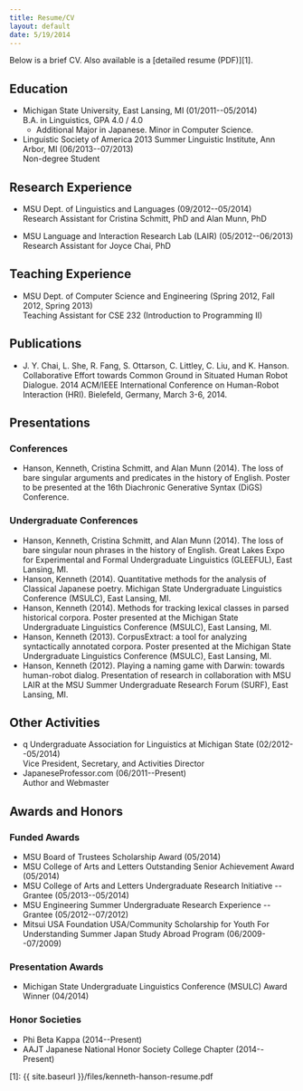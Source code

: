 ```yaml
---
title: Resume/CV
layout: default
date: 5/19/2014
---
```


Below is a brief CV. Also available is a [detailed resume (PDF)][1].


## Education

* Michigan State University, East Lansing, MI (01/2011--05/2014)  
B.A. in Linguistics, GPA 4.0 / 4.0
    * Additional Major in Japanese. Minor in Computer Science.
* Linguistic Society of America 2013 Summer Linguistic Institute, Ann Arbor, MI (06/2013--07/2013)  
  Non-degree Student


## Research Experience

* MSU Dept. of Linguistics and Languages (09/2012--05/2014)  
  Research Assistant for Cristina Schmitt, PhD and Alan Munn, PhD

* MSU Language and Interaction Research Lab (LAIR) (05/2012--06/2013)  
  Research Assistant for Joyce Chai, PhD


## Teaching Experience

* MSU Dept. of Computer Science and Engineering (Spring 2012, Fall 2012, Spring 2013)  
  Teaching Assistant for CSE 232 (Introduction to Programming II)


## Publications

*  J\. Y. Chai, L. She, R. Fang, S. Ottarson, C. Littley, C. Liu, and K. Hanson. Collaborative Effort towards Common Ground in Situated Human Robot Dialogue. 2014 ACM/IEEE International Conference on Human-Robot Interaction (HRI). Bielefeld, Germany, March 3-6, 2014.


## Presentations

### Conferences

* Hanson, Kenneth, Cristina Schmitt, and Alan Munn (2014). The loss of bare singular arguments and predicates in the history of English. Poster to be presented at the 16th Diachronic Generative Syntax (DiGS) Conference.

### Undergraduate Conferences

* Hanson, Kenneth, Cristina Schmitt, and Alan Munn (2014). The loss of bare singular noun phrases in the history of English. Great Lakes Expo for Experimental and Formal Undergraduate Linguistics (GLEEFUL), East Lansing, MI.
* Hanson, Kenneth (2014). Quantitative methods for the analysis of Classical Japanese poetry. Michigan State Undergraduate Linguistics Conference (MSULC), East Lansing, MI.
* Hanson, Kenneth (2014). Methods for tracking lexical classes in parsed historical corpora. Poster presented at the Michigan State Undergraduate Linguistics Conference (MSULC), East Lansing, MI.
* Hanson, Kenneth (2013). CorpusExtract: a tool for analyzing syntactically annotated corpora. Poster presented at the Michigan State Undergraduate Linguistics Conference (MSULC), East Lansing, MI.
* Hanson, Kenneth (2012). Playing a naming game with Darwin: towards human-robot dialog. Presentation of research in collaboration with MSU LAIR at the MSU Summer Undergraduate Research Forum (SURF), East Lansing, MI.


## Other Activities

* q Undergraduate Association for Linguistics at Michigan State (02/2012--05/2014)  
  Vice President, Secretary, and Activities Director
* JapaneseProfessor.com (06/2011--Present)  
  Author and Webmaster


## Awards and Honors

### Funded Awards

* MSU Board of Trustees Scholarship Award (05/2014)
* MSU College of Arts and Letters Outstanding Senior Achievement Award (05/2014)
* MSU College of Arts and Letters Undergraduate Research Initiative -- Grantee (05/2013--05/2014)
* MSU Engineering Summer Undergraduate Research Experience -- Grantee (05/2012--07/2012)
* Mitsui USA Foundation USA/Community Scholarship for Youth For Understanding Summer Japan Study Abroad Program (06/2009--07/2009)

### Presentation Awards

* Michigan State Undergraduate Linguistics Conference (MSULC) Award Winner (04/2014)

### Honor Societies

* Phi Beta Kappa (2014--Present)
* AAJT Japanese National Honor Society College Chapter (2014--Present)


[1]: {{ site.baseurl }}/files/kenneth-hanson-resume.pdf
